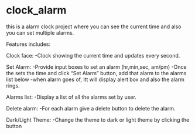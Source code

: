 # clock_alarm
this is a alarm clock project where you can see the current time and also you can set multiple alarms.

Features includes:

Clock face:
-Clock showing the current time and updates every second.

Set Alarm:
-Provide input boxes to set an alarm (hr,min,sec, am/pm)
-Once the sets the time and click “Set Alarm” button, add that alarm to the alarms list below
-when alarm goes of, itt will display alert box and also the alarm rings.


Alarms list:
-Display a list of all the alarms set by user.

Delete alarm:
-For each alarm give a delete button to delete the alarm.

Dark/Light Theme:
-Change the theme to dark or light theme by clicking the button

